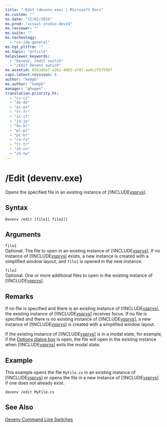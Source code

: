 ```yaml
---
title: "-Edit (devenv.exe) | Microsoft Docs"
ms.custom: ""
ms.date: "11/02/2016"
ms.prod: "visual-studio-dev14"
ms.reviewer: ""
ms.suite: ""
ms.technology: 
  - "vs-ide-general"
ms.tgt_pltfrm: ""
ms.topic: "article"
helpviewer_keywords: 
  - "Devenv, /edit switch"
  - "/Edit Devenv swtich"
ms.assetid: 02b3d6e7-a2b1-4d83-a747-aa8c2fb758b7
caps.latest.revision: 6
author: "kempb"
ms.author: "kempb"
manager: "ghogen"
translation.priority.ht: 
  - "cs-cz"
  - "de-de"
  - "es-es"
  - "fr-fr"
  - "it-it"
  - "ja-jp"
  - "ko-kr"
  - "pl-pl"
  - "pt-br"
  - "ru-ru"
  - "tr-tr"
  - "zh-cn"
  - "zh-tw"
---
```

# /Edit (devenv.exe)
Opens the specified file in an existing instance of [!INCLUDE[vsprvs](../../code-quality/includes/vsprvs_md.md)].  
  
## Syntax  
  
```  
Devenv /edit [file1[ file2]]  
```  
  
## Arguments  
 `file1`  
 Optional. The file to open in an existing instance of [!INCLUDE[vsprvs](../../code-quality/includes/vsprvs_md.md)]. If no instance of [!INCLUDE[vsprvs](../../code-quality/includes/vsprvs_md.md)] exists, a new instance is created with a simplified window layout, and `file1` is opened in the new instance.  
  
 `file2`  
 Optional. One or more additional files to open in the existing instance of [!INCLUDE[vsprvs](../../code-quality/includes/vsprvs_md.md)].  
  
## Remarks  
 If no file is specified and there is an existing instance of [!INCLUDE[vsprvs](../../code-quality/includes/vsprvs_md.md)], the existing instance of [!INCLUDE[vsprvs](../../code-quality/includes/vsprvs_md.md)] receives focus. If no file is specified and there is no existing instance of [!INCLUDE[vsprvs](../../code-quality/includes/vsprvs_md.md)], a new instance of [!INCLUDE[vsprvs](../../code-quality/includes/vsprvs_md.md)] is created with a simplified window layout.  
  
 If the existing instance of [!INCLUDE[vsprvs](../../code-quality/includes/vsprvs_md.md)] is in a modal state, for example, if the [Options dialog box](../../ide/reference/options-dialog-box-visual-studio.md) is open, the file will open in the existing instance when [!INCLUDE[vsprvs](../../code-quality/includes/vsprvs_md.md)] exits the modal state.  
  
## Example  
 This example opens the file `MyFile.cs` in an existing instance of [!INCLUDE[vsprvs](../../code-quality/includes/vsprvs_md.md)] or opens the file in a new instance of [!INCLUDE[vsprvs](../../code-quality/includes/vsprvs_md.md)] if one does not already exist.  
  
```  
devenv /edit MyFile.cs  
```  
  
## See Also  
 [Devenv Command Line Switches](../../ide/reference/devenv-command-line-switches.md)